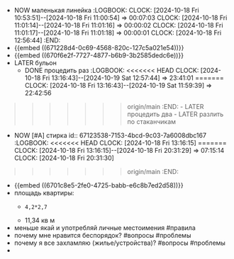 - NOW маленькая линейка 
  :LOGBOOK:
  CLOCK: [2024-10-18 Fri 10:53:51]--[2024-10-18 Fri 11:00:54] =>  00:07:03
  CLOCK: [2024-10-18 Fri 11:01:14]--[2024-10-18 Fri 11:01:16] =>  00:00:02
  CLOCK: [2024-10-18 Fri 11:01:17]--[2024-10-18 Fri 11:01:18] =>  00:00:01
  CLOCK: [2024-10-18 Fri 12:56:44]
  :END:
- {{embed ((671228d4-0c69-4568-820c-127c5a021e54))}}
- {{embed ((670f6e2f-7727-4877-b6b9-3b2585dedc6e))}}
- LATER бульон
	- DONE процедить раз
	  :LOGBOOK:
<<<<<<< HEAD
	  CLOCK: [2024-10-18 Fri 13:16:43]--[2024-10-19 Sat 12:57:44] =>  23:41:01
=======
	  CLOCK: [2024-10-18 Fri 13:16:43]--[2024-10-19 Sat 11:59:39] =>  22:42:56
>>>>>>> origin/main
	  :END:
	- LATER процедить два
	- LATER разлить по стаканчикам
- NOW [#A] стирка
  id:: 67123538-7153-4bcd-9c03-7a6008dbc167
  :LOGBOOK:
<<<<<<< HEAD
  CLOCK: [2024-10-18 Fri 13:16:15]
=======
  CLOCK: [2024-10-18 Fri 13:16:15]--[2024-10-18 Fri 20:31:29] =>  07:15:14
  CLOCK: [2024-10-18 Fri 20:31:30]
>>>>>>> origin/main
  :END:
- {{embed ((6701c8e5-2fe0-4725-babb-e6c8b7ed2d58))}}
- площадь квартиры:
	- ```calc
	  4,2*2,7
	  ```
	- 11,34 кв м
- меньше якай и употребляй личные местоимения #правила
- почему мне нравится беспорядок? #вопросы #проблемы
- почему я все захламляю (жилье/устройства)? #вопросы #проблемы
-